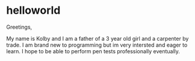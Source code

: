 # helloworld

Greetings,

My name is Kolby and I am a father of a 3 year old girl and a carpenter by trade. I am brand new to programming but im very intersted and eager to learn. I hope to be able to perform pen tests professionally eventually. 
